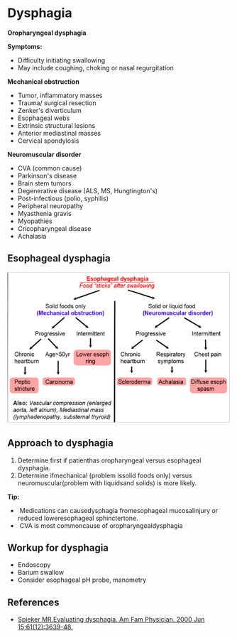 


# Dysphagia

**Oropharyngeal dysphagia**

**Symptoms:**

-   Difficulty initiating swallowing
-   May include coughing, choking or nasal regurgitation

**Mechanical obstruction**

-   Tumor, inflammatory masses
-   Trauma/ surgical resection
-   Zenker's diverticulum
-   Esophageal webs
-   Extrinsic structural lesions
-   Anterior mediastinal masses
-   Cervical spondylosis

**Neuromuscular disorder**

-   CVA (common cause)
-   Parkinson's disease
-   Brain stem tumors 
-   Degenerative disease (ALS, MS, Hungtington's)
-   Post-infectious (polio, syphilis) 
-   Peripheral neuropathy
-   Myasthenia gravis
-   Myopathies
-   Cricopharyngeal disease 
-   Achalasia

## Esophageal dysphagia

![](image-0.png)

## Approach to dysphagia

1.  Determine first if patienthas oropharyngeal versus esophageal dysphagia. 
2.  Determine ifmechanical (problem issolid foods only) versus neuromuscular(problem with liquidsand solids) is more likely.

**Tip:**

-    Medications can causedysphagia fromesophageal mucosalinjury or reduced loweresophageal sphinctertone.
-    CVA is most commoncause of oropharyngealdysphagia

## Workup for dysphagia

-   Endoscopy
-   Barium swallow
-   Consider esophageal pH probe, manometry 

## References

-   [Spieker MR.Evaluating dysphagia. Am Fam Physician. 2000 Jun 15;61(12):3639-48.](https://www.ncbi.nlm.nih.gov/pubmed/?term=10892635)
